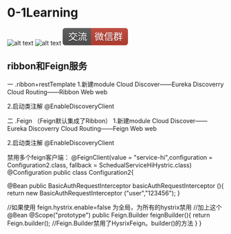 # 0-1Learning

![alt text](../../static/common/svg/luoxiaosheng.svg "公众号")
![alt text](../../static/common/svg/luoxiaosheng_learning.svg "学习")
![alt text](../../static/common/svg/luoxiaosheng_wechat.svg "微信")


## ribbon和Feign服务

一 .ribbon+restTemplate
1.新建module
Cloud Discover——Eureka Discoverry 
Cloud Routing——Ribbon 
Web web

2.启动类注解
@EnableDiscoveryClient


二 .Feign （Feign默认集成了Ribbon）
1.新建module
Cloud Discover——Eureka Discoverry 
Cloud Routing——Feign 
Web web

2.启动类注解
@EnableDiscoveryClient



禁用多个feign客户端：
@FeignClient(value = "service-hi",configuration = Configuration2.class, fallback = SchedualServiceHiHystric.class)
@Configuration
public class Configuration2{

@Bean
public BasicAuthRequestInterceptor basicAuthRequestInterceptor (){
	return new BasicAuthRequestInterceptor ("user","123456");
}

//如果使用 feign.hystrix.enable=false 为全局，为所有的hystrix禁用
//加上这个
@Bean
@Scope("prototype")
public Feign.Builder feignBuilder(){
	return Feign.builder();	//Feign.Builder禁用了HysrixFeign。builder()的方法
}
}
